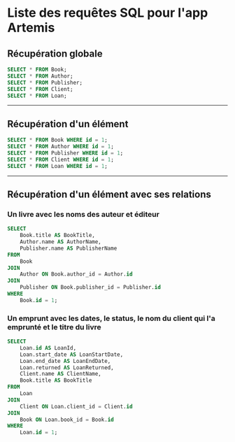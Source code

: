 # Liste des requêtes SQL pour l'app Artemis

## Récupération globale

```sql
SELECT * FROM Book;
SELECT * FROM Author;
SELECT * FROM Publisher;
SELECT * FROM Client;
SELECT * FROM Loan;
```
---

## Récupération d'un élément

```sql
SELECT * FROM Book WHERE id = 1;
SELECT * FROM Author WHERE id = 1;
SELECT * FROM Publisher WHERE id = 1;
SELECT * FROM Client WHERE id = 1;
SELECT * FROM Loan WHERE id = 1;
```
---

## Récupération d'un élément avec ses relations

### Un livre avec les noms des auteur et éditeur

```sql
SELECT
    Book.title AS BookTitle,
    Author.name AS AuthorName,
    Publisher.name AS PublisherName
FROM
    Book
JOIN
    Author ON Book.author_id = Author.id
JOIN
    Publisher ON Book.publisher_id = Publisher.id
WHERE
    Book.id = 1;
```

### Un emprunt avec les dates, le status, le nom du client qui l'a emprunté et le titre du livre

```sql
SELECT
    Loan.id AS LoanId,
    Loan.start_date AS LoanStartDate,
    Loan.end_date AS LoanEndDate,
    Loan.returned AS LoanReturned,
    Client.name AS ClientName,
    Book.title AS BookTitle
FROM
    Loan
JOIN
    Client ON Loan.client_id = Client.id
JOIN
    Book ON Loan.book_id = Book.id
WHERE
    Loan.id = 1;
```